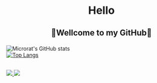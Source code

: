 
# <p align="center" >Hello</p>
## <p align="center">:star2:Wellcome to my GitHub:star2:</p>
![Microrat's GitHub stats](https://github-readme-stats.vercel.app/api?username=microrat&theme=dracula&show_icons=true&text_color=000000&bg_color=ffffff)
</br>
[![Top Langs](https://github-readme-stats.vercel.app/api/top-langs/?username=microrat&layout=compact&card_width=445&langs_count=8&theme=dracula&text_color=000000&bg_color=ffffff)](https://github.com/anuraghazra/github-readme-stats)

</br>

<a href="https://github.com/microrat/OOTPiSP-Java-Sem5-final-project">
  <img  src="https://github-readme-stats.vercel.app/api/pin/?username=microrat&repo=OOTPiSP-Java-Sem5-final-project&theme=dracula&text_color=000000&bg_color=ffffff" />
</a>
<a href="https://github.com/microrat/iTechArt-Lab2021">
  <img  src="https://github-readme-stats.vercel.app/api/pin/?username=microrat&repo=iTechArt-Lab2021&theme=dracula&text_color=000000&bg_color=ffffff" />
</a>

<!--
**microrat/microrat** is a ✨ _special_ ✨ repository because its `README.md` (this file) appears on your GitHub profile.

Here are some ideas to get you started:

- 🔭 I’m currently working on ...
- 🌱 I’m currently learning ...
- 👯 I’m looking to collaborate on ...
- 🤔 I’m looking for help with ...
- 💬 Ask me about ...
- 📫 How to reach me: ...
- 😄 Pronouns: ...
- ⚡ Fun fact: ...
-->
